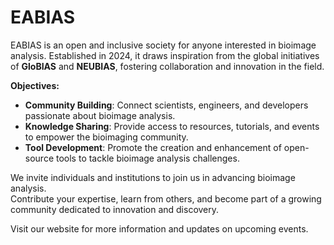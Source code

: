# EABIAS
EABIAS is an open and inclusive society for anyone interested in bioimage analysis. Established in 2024, it draws inspiration from the global initiatives of **GloBIAS** and **NEUBIAS**, fostering collaboration and innovation in the field.



**Objectives:**

- **Community Building**: Connect scientists, engineers, and developers passionate about bioimage analysis.  
- **Knowledge Sharing**: Provide access to resources, tutorials, and events to empower the bioimaging community.  
- **Tool Development**: Promote the creation and enhancement of open-source tools to tackle bioimage analysis challenges.  

We invite individuals and institutions to join us in advancing bioimage analysis.  
Contribute your expertise, learn from others, and become part of a growing community dedicated to innovation and discovery.

Visit our website for more information and updates on upcoming events.  
